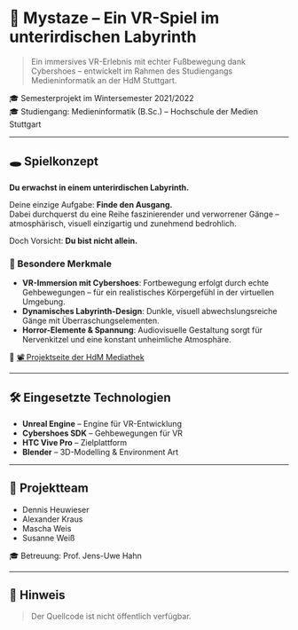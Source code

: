 # 🧩 Mystaze – Ein VR-Spiel im unterirdischen Labyrinth

> Ein immersives VR-Erlebnis mit echter Fußbewegung dank Cybershoes – entwickelt im Rahmen des Studiengangs Medieninformatik an der HdM Stuttgart.

🎓 Semesterprojekt im Wintersemester 2021/2022  
🎓 Studiengang: Medieninformatik (B.Sc.) – Hochschule der Medien Stuttgart

---

## 🕳️ Spielkonzept

**Du erwachst in einem unterirdischen Labyrinth.**

Deine einzige Aufgabe: **Finde den Ausgang.**  
Dabei durchquerst du eine Reihe faszinierender und verworrener Gänge – atmosphärisch, visuell einzigartig und zunehmend bedrohlich.

Doch Vorsicht: **Du bist nicht allein.**

### 🧠 Besondere Merkmale

- **VR-Immersion mit Cybershoes**: Fortbewegung erfolgt durch echte Gehbewegungen – für ein realistisches Körpergefühl in der virtuellen Umgebung.
- **Dynamisches Labyrinth-Design**: Dunkle, visuell abwechslungsreiche Gänge mit Überraschungselementen.
- **Horror-Elemente & Spannung**: Audiovisuelle Gestaltung sorgt für Nervenkitzel und eine konstant unheimliche Atmosphäre.

🔗 [📽 Projektseite der HdM Mediathek](https://www.hdm-stuttgart.de/mediathek/projectpage/3738/details)

---

## 🛠️ Eingesetzte Technologien

- **Unreal Engine** – Engine für VR-Entwicklung
- **Cybershoes SDK** – Gehbewegungen für VR
- **HTC Vive Pro** – Zielplattform
- **Blender** – 3D-Modelling & Environment Art

---
## 👥 Projektteam

- Dennis Heuwieser  
- Alexander Kraus  
- Mascha Weis  
- Susanne Weiß

🎓 Betreuung: Prof. Jens-Uwe Hahn

---

## 📄 Hinweis

> Der Quellcode ist nicht öffentlich verfügbar.  

